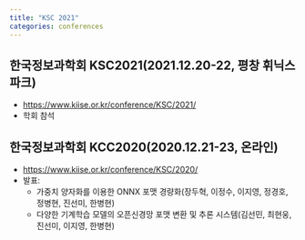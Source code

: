 ```yaml
---
title: "KSC 2021"
categories: conferences
---
```


## 한국정보과학회 KSC2021(2021.12.20-22, 평창 휘닉스파크)
- <https://www.kiise.or.kr/conference/KSC/2021/>
- 학회 참석


## 한국정보과학회 KCC2020(2020.12.21-23, 온라인)
- <https://www.kiise.or.kr/conference/KSC/2020/>
- 발표:
  - 가중치 양자화를 이용한 ONNX 포맷 경량화(장두혁, 이정수, 이지영, 정경호, 정병현, 진선미, 한병현)
  - 다양한 기계학습 모델의 오픈신경망 포맷 변환 및 추론 시스템(김선민, 최현웅, 진선미, 이지영, 한병현) 



